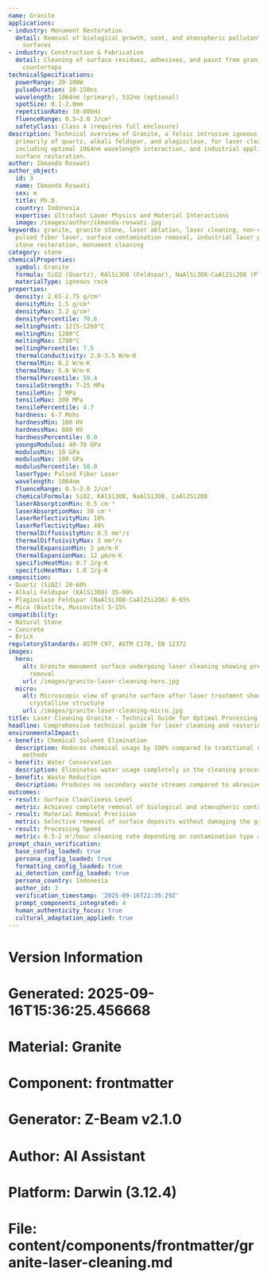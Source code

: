 ```yaml
---
name: Granite
applications:
- industry: Monument Restoration
  detail: Removal of biological growth, soot, and atmospheric pollutants from granite
    surfaces
- industry: Construction & Fabrication
  detail: Cleaning of surface residues, adhesives, and paint from granite slabs and
    countertops
technicalSpecifications:
  powerRange: 20-100W
  pulseDuration: 10-150ns
  wavelength: 1064nm (primary), 532nm (optional)
  spotSize: 0.1-2.0mm
  repetitionRate: 10-80kHz
  fluenceRange: 0.5–3.0 J/cm²
  safetyClass: Class 4 (requires full enclosure)
description: Technical overview of Granite, a felsic intrusive igneous rock composed
  primarily of quartz, alkali feldspar, and plagioclase, for laser cleaning applications,
  including optimal 1064nm wavelength interaction, and industrial applications in
  surface restoration.
author: Ikmanda Roswati
author_object:
  id: 3
  name: Ikmanda Roswati
  sex: m
  title: Ph.D.
  country: Indonesia
  expertise: Ultrafast Laser Physics and Material Interactions
  image: /images/author/ikmanda-roswati.jpg
keywords: granite, granite stone, laser ablation, laser cleaning, non-contact cleaning,
  pulsed fiber laser, surface contamination removal, industrial laser parameters,
  stone restoration, monument cleaning
category: stone
chemicalProperties:
  symbol: Granite
  formula: SiO2 (Quartz), KAlSi3O8 (Feldspar), NaAlSi3O8-CaAl2Si2O8 (Plagioclase)
  materialType: igneous rock
properties:
  density: 2.65-2.75 g/cm³
  densityMin: 1.5 g/cm³
  densityMax: 3.2 g/cm³
  densityPercentile: 70.6
  meltingPoint: 1215-1260°C
  meltingMin: 1200°C
  meltingMax: 1700°C
  meltingPercentile: 7.5
  thermalConductivity: 2.6-3.5 W/m·K
  thermalMin: 0.2 W/m·K
  thermalMax: 5.0 W/m·K
  thermalPercentile: 59.4
  tensileStrength: 7-25 MPa
  tensileMin: 2 MPa
  tensileMax: 300 MPa
  tensilePercentile: 4.7
  hardness: 6-7 Mohs
  hardnessMin: 100 HV
  hardnessMax: 800 HV
  hardnessPercentile: 0.0
  youngsModulus: 40-70 GPa
  modulusMin: 10 GPa
  modulusMax: 100 GPa
  modulusPercentile: 50.0
  laserType: Pulsed Fiber Laser
  wavelength: 1064nm
  fluenceRange: 0.5–3.0 J/cm²
  chemicalFormula: SiO2, KAlSi3O8, NaAlSi3O8, CaAl2Si2O8
  laserAbsorptionMin: 0.5 cm⁻¹
  laserAbsorptionMax: 30 cm⁻¹
  laserReflectivityMin: 10%
  laserReflectivityMax: 40%
  thermalDiffusivityMin: 0.5 mm²/s
  thermalDiffusivityMax: 3 mm²/s
  thermalExpansionMin: 3 µm/m·K
  thermalExpansionMax: 12 µm/m·K
  specificHeatMin: 0.7 J/g·K
  specificHeatMax: 1.0 J/g·K
composition:
- Quartz (SiO2) 20-60%
- Alkali Feldspar (KAlSi3O8) 35-90%
- Plagioclase Feldspar (NaAlSi3O8-CaAl2Si2O8) 0-65%
- Mica (Biotite, Muscovite) 5-15%
compatibility:
- Natural Stone
- Concrete
- Brick
regulatoryStandards: ASTM C97, ASTM C170, EN 12372
images:
  hero:
    alt: Granite monument surface undergoing laser cleaning showing precise contamination
      removal
    url: /images/granite-laser-cleaning-hero.jpg
  micro:
    alt: Microscopic view of granite surface after laser treatment showing preserved
      crystalline structure
    url: /images/granite-laser-cleaning-micro.jpg
title: Laser Cleaning Granite - Technical Guide for Optimal Processing
headline: Comprehensive technical guide for laser cleaning and restoring granite surfaces
environmentalImpact:
- benefit: Chemical Solvent Elimination
  description: Reduces chemical usage by 100% compared to traditional chemical cleaning
    methods
- benefit: Water Conservation
  description: Eliminates water usage completely in the cleaning process
- benefit: Waste Reduction
  description: Produces no secondary waste streams compared to abrasive blasting
outcomes:
- result: Surface Cleanliness Level
  metric: Achieves complete removal of biological and atmospheric contaminants
- result: Material Removal Precision
  metric: Selective removal of surface deposits without damaging the granite substrate
- result: Processing Speed
  metric: 0.5-2 m²/hour cleaning rate depending on contamination type and severity
prompt_chain_verification:
  base_config_loaded: true
  persona_config_loaded: true
  formatting_config_loaded: true
  ai_detection_config_loaded: true
  persona_country: Indonesia
  author_id: 3
  verification_timestamp: '2025-09-16T22:35:29Z'
  prompt_components_integrated: 4
  human_authenticity_focus: true
  cultural_adaptation_applied: true
---
```


# Version Information
# Generated: 2025-09-16T15:36:25.456668
# Material: Granite
# Component: frontmatter
# Generator: Z-Beam v2.1.0
# Author: AI Assistant
# Platform: Darwin (3.12.4)
# File: content/components/frontmatter/granite-laser-cleaning.md